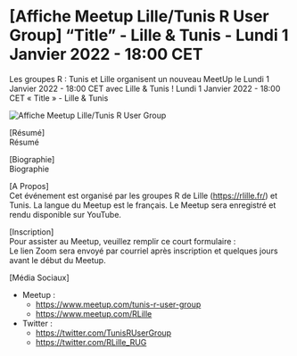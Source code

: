 \[Affiche Meetup Lille/Tunis R User Group\] “Title” - Lille & Tunis -
Lundi 1 Janvier 2022 - 18:00 CET
================

Les groupes R : Tunis et Lille organisent un nouveau MeetUp le Lundi 1
Janvier 2022 - 18:00 CET avec Lille & Tunis \! Lundi 1 Janvier 2022 -
18:00 CET « Title » - Lille & Tunis

![Affiche Meetup Lille/Tunis R User
Group](https://raw.githubusercontent.com/Tunis-R-User-Group/Lille-Tunis-Meetups/main/meetups/2022-01-01/ads/2022-01-01.png)

\[Résumé\]  
Résumé

\[Biographie\]  
Biographie

\[A Propos\]  
Cet événement est organisé par les groupes R de Lille
(<https://rlille.fr/>) et Tunis. La langue du Meetup est le français. Le
Meetup sera enregistré et rendu disponible sur YouTube.

\[Inscription\]  
Pour assister au Meetup, veuillez remplir ce court formulaire :  
Le lien Zoom sera envoyé par courriel après inscription et quelques
jours avant le début du Meetup.

\[Média Sociaux\]

  - Meetup :
      - <https://www.meetup.com/tunis-r-user-group>
      - <https://www.meetup.com/RLille>
  - Twitter :
      - <https://twitter.com/TunisRUserGroup>
      - <https://twitter.com/RLille_RUG>
